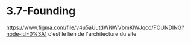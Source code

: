 # 3.7-Founding

https://www.figma.com/file/v4u5aUutdWNWVbmKlWJqco/FOUNDING?node-id=0%3A1 c'est  le lien  de l'architecture du site 

